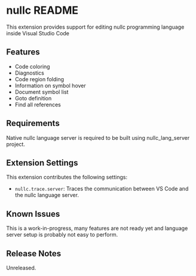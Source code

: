 # nullc README

This extension provides support for editing nullc programming language inside Visual Studio Code

## Features

* Code coloring
* Diagnostics
* Code region folding
* Information on symbol hover
* Document symbol list
* Goto definition
* Find all references

## Requirements

Native nullc language server is required to be built using nullc_lang_server project. 

## Extension Settings

This extension contributes the following settings:

* `nullc.trace.server`: Traces the communication between VS Code and the nullc language server.

## Known Issues

This is a work-in-progress, many features are not ready yet and language server setup is probably not easy to perform.

## Release Notes

Unreleased.

